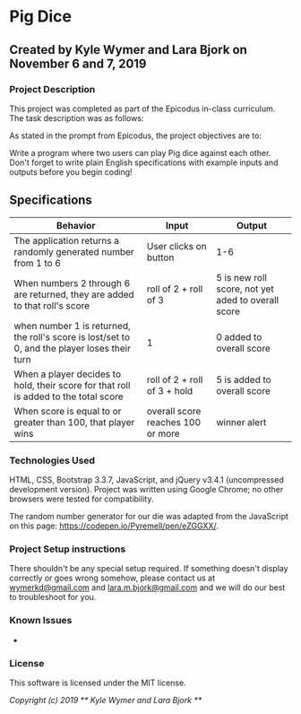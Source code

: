 # Pig Dice

## Created by Kyle Wymer and Lara Bjork on November 6 and 7, 2019

### Project Description
This project was completed as part of the Epicodus in-class curriculum. The task description was as follows:

As stated in the prompt from Epicodus, the project objectives are to:

Write a program where two users can play Pig dice against each other. Don't forget to write plain English specifications with example inputs and outputs before you begin coding!

## Specifications

|  Behavior | Input  | Output  |
|---|---|---|
| The application returns a randomly generated number from 1 to 6 | User clicks on button | 1-6 |
| When numbers 2 through 6 are returned, they are added to that roll's score| roll of 2 + roll of 3 | 5 is new roll score, not yet aded to overall score|
| when number 1 is returned, the roll's score is lost/set to 0, and the player loses their turn | 1 | 0 added to overall score |
| When a player decides to hold, their score for that roll is added to the total score | roll of 2 + roll of 3 + hold |  5 is added to overall score |
| When score is equal to or greater than 100, that player wins | overall score reaches 100 or more | winner alert |


### Technologies Used
HTML, CSS, Bootstrap 3.3.7, JavaScript, and jQuery v3.4.1 (uncompressed development version).
Project was written using Google Chrome; no other browsers were tested for compatibility.

The random number generator for our die was adapted from the JavaScript on this page: https://codepen.io/Pyremell/pen/eZGGXX/.

### Project Setup instructions
There shouldn't be any special setup required. If something doesn't display correctly or goes wrong somehow, please contact us at <wymerkd@gmail.com> and <lara.m.bjork@gmail.com> and we will do our best to troubleshoot for you.

### Known Issues
*


### License
This software is licensed under the MIT license.

_Copyright (c) 2019 ** Kyle Wymer and Lara Bjork **_
